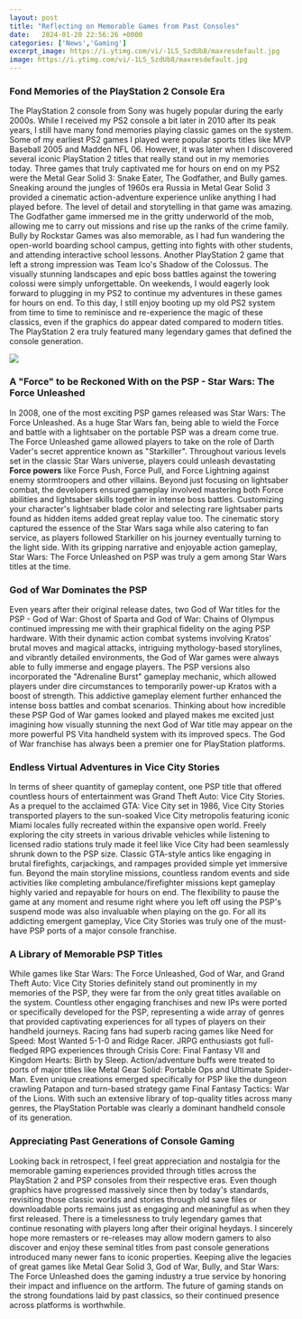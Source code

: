 ```yaml
---
layout: post
title: "Reflecting on Memorable Games from Past Consoles"
date:   2024-01-20 22:56:26 +0000
categories: ['News','Gaming']
excerpt_image: https://i.ytimg.com/vi/-1LS_SzdUb8/maxresdefault.jpg
image: https://i.ytimg.com/vi/-1LS_SzdUb8/maxresdefault.jpg
---
```


### **Fond Memories of the PlayStation 2 Console Era**
The PlayStation 2 console from Sony was hugely popular during the early 2000s. While I received my PS2 console a bit later in 2010 after its peak years, I still have many fond memories playing classic games on the system. Some of my earliest PS2 games I played were popular sports titles like MVP Baseball 2005 and Madden NFL 06. However, it was later when I discovered several iconic PlayStation 2 titles that really stand out in my memories today.
Three games that truly captivated me for hours on end on my PS2 were the Metal Gear Solid 3: Snake Eater, The Godfather, and Bully games. Sneaking around the jungles of 1960s era Russia in Metal Gear Solid 3 provided a cinematic action-adventure experience unlike anything I had played before. The level of detail and storytelling in that game was amazing. The Godfather game immersed me in the gritty underworld of the mob, allowing me to carry out missions and rise up the ranks of the crime family. Bully by Rockstar Games was also memorable, as I had fun wandering the open-world boarding school campus, getting into fights with other students, and attending interactive school lessons. 
Another PlayStation 2 game that left a strong impression was Team Ico's Shadow of the Colossus. The visually stunning landscapes and epic boss battles against the towering colossi were simply unforgettable. On weekends, I would eagerly look forward to plugging in my PS2 to continue my adventures in these games for hours on end. To this day, I still enjoy booting up my old PS2 system from time to time to reminisce and re-experience the magic of these classics, even if the graphics do appear dated compared to modern titles. The PlayStation 2 era truly featured many legendary games that defined the console generation.

![](https://res.cloudinary.com/jerrick/image/upload/f_auto,fl_progressive,q_auto,c_fit,w_1100/y5dxp8yemlzc8bypgfsl)
### **A "Force" to be Reckoned With on the PSP - Star Wars: The Force Unleashed** 
In 2008, one of the most exciting PSP games released was Star Wars: The Force Unleashed. As a huge Star Wars fan, being able to wield the Force and battle with a lightsaber on the portable PSP was a dream come true. The Force Unleashed game allowed players to take on the role of Darth Vader's secret apprentice known as "Starkiller". Throughout various levels set in the classic Star Wars universe, players could unleash devastating **Force powers** like Force Push, Force Pull, and Force Lightning against enemy stormtroopers and other villains. 
Beyond just focusing on lightsaber combat, the developers ensured gameplay involved mastering both Force abilities and lightsaber skills together in intense boss battles. Customizing your character's lightsaber blade color and selecting rare lightsaber parts found as hidden items added great replay value too. The cinematic story captured the essence of the Star Wars saga while also catering to fan service, as players followed Starkiller on his journey eventually turning to the light side. With its gripping narrative and enjoyable action gameplay, Star Wars: The Force Unleashed on PSP was truly a gem among Star Wars titles at the time.
### **God of War Dominates the PSP** 
Even years after their original release dates, two God of War titles for the PSP - God of War: Ghost of Sparta and God of War: Chains of Olympus continued impressing me with their graphical fidelity on the aging PSP hardware. With their dynamic action combat systems involving Kratos' brutal moves and magical attacks, intriguing mythology-based storylines, and vibrantly detailed environments, the God of War games were always able to fully immerse and engage players. 
The PSP versions also incorporated the "Adrenaline Burst" gameplay mechanic, which allowed players under dire circumstances to temporarily power-up Kratos with a boost of strength. This addictive gameplay element further enhanced the intense boss battles and combat scenarios. Thinking about how incredible these PSP God of War games looked and played makes me excited just imagining how visually stunning the next God of War title may appear on the more powerful PS Vita handheld system with its improved specs. The God of War franchise has always been a premier one for PlayStation platforms.
### **Endless Virtual Adventures in Vice City Stories** 
In terms of sheer quantity of gameplay content, one PSP title that offered countless hours of entertainment was Grand Theft Auto: Vice City Stories. As a prequel to the acclaimed GTA: Vice City set in 1986, Vice City Stories transported players to the sun-soaked Vice City metropolis featuring iconic Miami locales fully recreated within the expansive open world. Freely exploring the city streets in various drivable vehicles while listening to licensed radio stations truly made it feel like Vice City had been seamlessly shrunk down to the PSP size. 
Classic GTA-style antics like engaging in brutal firefights, carjackings, and rampages provided simple yet immersive fun. Beyond the main storyline missions, countless random events and side activities like completing ambulance/firefighter missions kept gameplay highly varied and repayable for hours on end. The flexibility to pause the game at any moment and resume right where you left off using the PSP's suspend mode was also invaluable when playing on the go. For all its addicting emergent gameplay, Vice City Stories was truly one of the must-have PSP ports of a major console franchise.
### **A Library of Memorable PSP Titles**
While games like Star Wars: The Force Unleashed, God of War, and Grand Theft Auto: Vice City Stories definitely stand out prominently in my memories of the PSP, they were far from the only great titles available on the system. Countless other engaging franchises and new IPs were ported or specifically developed for the PSP, representing a wide array of genres that provided captivating experiences for all types of players on their handheld journeys. 
Racing fans had superb racing games like Need for Speed: Most Wanted 5-1-0 and Ridge Racer. JRPG enthusiasts got full-fledged RPG experiences through Crisis Core: Final Fantasy VII and Kingdom Hearts: Birth by Sleep. Action/adventure buffs were treated to ports of major titles like Metal Gear Solid: Portable Ops and Ultimate Spider-Man. Even unique creations emerged specifically for PSP like the dungeon crawling Patapon and turn-based strategy game Final Fantasy Tactics: War of the Lions. With such an extensive library of top-quality titles across many genres, the PlayStation Portable was clearly a dominant handheld console of its generation.
### **Appreciating Past Generations of Console Gaming**
Looking back in retrospect, I feel great appreciation and nostalgia for the memorable gaming experiences provided through titles across the PlayStation 2 and PSP consoles from their respective eras. Even though graphics have progressed massively since then by today's standards, revisiting those classic worlds and stories through old save files or downloadable ports remains just as engaging and meaningful as when they first released. There is a timelessness to truly legendary games that continue resonating with players long after their original heydays. 
I sincerely hope more remasters or re-releases may allow modern gamers to also discover and enjoy these seminal titles from past console generations introduced many newer fans to iconic properties. Keeping alive the legacies of great games like Metal Gear Solid 3, God of War, Bully, and Star Wars: The Force Unleashed does the gaming industry a true service by honoring their impact and influence on the artform. The future of gaming stands on the strong foundations laid by past classics, so their continued presence across platforms is worthwhile.